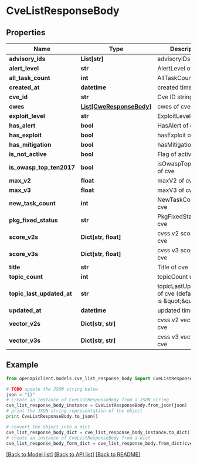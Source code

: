 # CveListResponseBody


## Properties
Name | Type | Description | Notes
------------ | ------------- | ------------- | -------------
**advisory_ids** | **List[str]** | advisoryIDs of cve | [optional] 
**alert_level** | **str** | AlertLevel of cve | [optional] 
**all_task_count** | **int** | AllTaskCount of cve | 
**created_at** | **datetime** | created time | 
**cve_id** | **str** | Cve ID string of cve | 
**cwes** | [**List[CweResponseBody]**](CweResponseBody.md) | cwes of cve | 
**exploit_level** | **str** | ExploitLevel of cve | [optional] 
**has_alert** | **bool** | HasAlert of cve | [optional] 
**has_exploit** | **bool** | hasExploit of cve | [optional] 
**has_mitigation** | **bool** | hasMitigation of cve | [optional] 
**is_not_active** | **bool** | Flag of active cve | 
**is_owasp_top_ten2017** | **bool** | isOwaspTopTen2017 of cve | 
**max_v2** | **float** | maxV2 of cve | 
**max_v3** | **float** | maxV3 of cve | 
**new_task_count** | **int** | NewTaskCount of cve | 
**pkg_fixed_status** | **str** | PkgFixedStatus of cve | [optional] 
**score_v2s** | **Dict[str, float]** | cvss v2 scores of cve | 
**score_v3s** | **Dict[str, float]** | cvss v3 scores of cve | 
**title** | **str** | Title of cve | 
**topic_count** | **int** | topicCount of cve | 
**topic_last_updated_at** | **str** | topicLastUpdatedAt of cve (default value is \&quot;\&quot;) | 
**updated_at** | **datetime** | updated time | 
**vector_v2s** | **Dict[str, str]** | cvss v2 vectors of cve | 
**vector_v3s** | **Dict[str, str]** | cvss v3 vectors of cve | 

## Example

```python
from openapiclient.models.cve_list_response_body import CveListResponseBody

# TODO update the JSON string below
json = "{}"
# create an instance of CveListResponseBody from a JSON string
cve_list_response_body_instance = CveListResponseBody.from_json(json)
# print the JSON string representation of the object
print CveListResponseBody.to_json()

# convert the object into a dict
cve_list_response_body_dict = cve_list_response_body_instance.to_dict()
# create an instance of CveListResponseBody from a dict
cve_list_response_body_form_dict = cve_list_response_body.from_dict(cve_list_response_body_dict)
```
[[Back to Model list]](../README.md#documentation-for-models) [[Back to API list]](../README.md#documentation-for-api-endpoints) [[Back to README]](../README.md)


